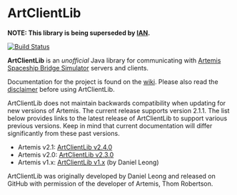 ArtClientLib
============
**NOTE: This library is being superseded by [IAN](https://github.com/rjwut/ian).**

[![Build Status](https://secure.travis-ci.org/rjwut/ArtClientLib.svg)](http://travis-ci.org/rjwut/ArtClientLib)

**ArtClientLib** is an _unofficial_ Java library for communicating with [Artemis Spaceship Bridge Simulator](http://www.artemis.eochu.com/) servers and clients.

Documentation for the project is found on the [wiki](https://github.com/rjwut/ArtClientLib/wiki). Please also read the [disclaimer](https://github.com/rjwut/ArtClientLib/wiki/Disclaimer) before using ArtClientLib.

ArtClientLib does not maintain backwards compatibility when updating for new versions of Artemis. The current release supports version 2.1.1. The list below provides links to the latest release of ArtClientLib to support various previous versions. Keep in mind that current documentation will differ significantly from these past versions.

* Artemis v2.1: [ArtClientLib v2.4.0](https://github.com/rjwut/ArtClientLib/releases/tag/v2.4.0)
* Artemis v2.0: [ArtClientLib v2.3.0](https://github.com/rjwut/ArtClientLib/releases/tag/v2.3.0)
* Artemis v1.x: [ArtClientLib v1.x](https://github.com/dhleong/ArtClientLib) (by Daniel Leong)

ArtClientLib was originally developed by Daniel Leong and released on GitHub with permission of the developer of Artemis, Thom Robertson.
